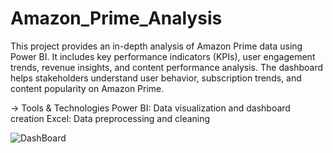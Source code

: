 # Amazon_Prime_Analysis

This project provides an in-depth analysis of Amazon Prime data using Power BI. It includes key performance indicators (KPIs), user engagement trends, revenue insights, and content performance analysis. The dashboard helps stakeholders understand user behavior, subscription trends, and content popularity on Amazon Prime.

-> Tools & Technologies
Power BI: Data visualization and dashboard creation
Excel: Data preprocessing and cleaning

![DashBoard](https://github.com/user-attachments/assets/6dfdef4a-7230-4497-8942-17c46a365303)
